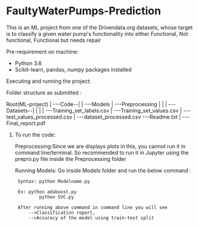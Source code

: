 # FaultyWaterPumps-Prediction
This is an ML project from one of the Drivendata.org datasets, whose target is to classify a given water pump's functionality into either Functional, Not functional, Functional but needs repair



Pre-requirement on machine:
- Python 3.6
- Scikit-learn, pandas, numpy packages installed

Executing and running the project:

Folder structure as submitted :

Root(ML-project)
|
---Code--|
|	 ---Models
|	 ---Preprocessing
|
|
|
---Datasets--|
|	     |
|	     ---Training_set_labels.csv
|	     ---Training_set_values.csv
|	     ---test_values_processed.csv
|	     ---dataset_processed.csv
---Readme.txt
|
---Final_report.pdf



1. To run the code:
	
	Preprocessing:Since we are displays plots in this, you cannot run it in command line/terminal.
	              So recommended to run it in Jupyter using the prepro.py file inside the Preprocessing folder

	 	
	Running Models:
	Go inside Models folder and run the below command :
	
		Syntax: python Modelname.py

		Ex: python adaboost.py
	    	    python SVC.py
	    	  
		After running above command in command line you will see 
			-->Classification report, 
			-->Accuracy of the model using train-test split  
			
 
	
